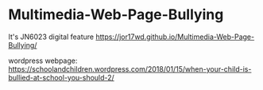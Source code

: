 # Multimedia-Web-Page-Bullying
It's JN6023 digital feature
https://jor17wd.github.io/Multimedia-Web-Page-Bullying/

wordpress webpage: https://schoolandchildren.wordpress.com/2018/01/15/when-your-child-is-bullied-at-school-you-should-2/ 
